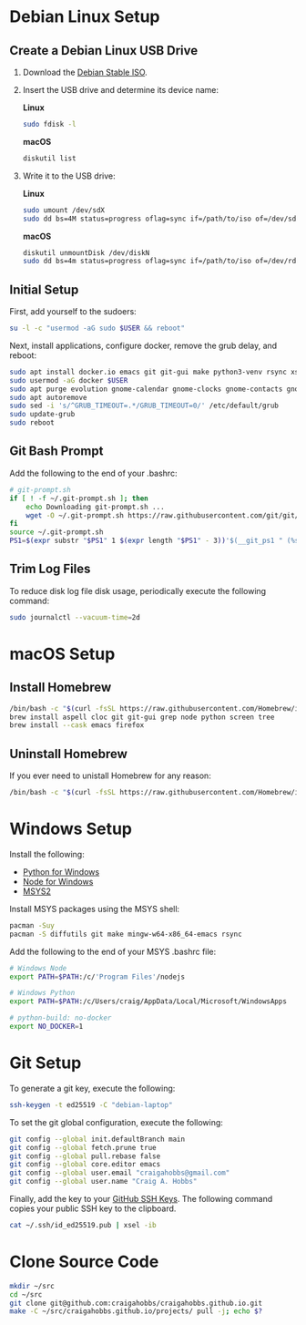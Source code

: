 # Debian Linux Setup


## Create a Debian Linux USB Drive

1. Download the [Debian Stable ISO](https://www.debian.org/distrib/netinst).

2. Insert the USB drive and determine its device name:

   **Linux**

   ~~~sh
   sudo fdisk -l
   ~~~

   **macOS**

   ~~~sh
   diskutil list
   ~~~

3. Write it to the USB drive:

   **Linux**

   ~~~sh
   sudo umount /dev/sdX
   sudo dd bs=4M status=progress oflag=sync if=/path/to/iso of=/dev/sdX
   ~~~

   **macOS**

   ~~~sh
   diskutil unmountDisk /dev/diskN
   sudo dd bs=4m status=progress oflag=sync if=/path/to/iso of=/dev/rdiskN
   ~~~


## Initial Setup

First, add yourself to the sudoers:

~~~sh
su -l -c "usermod -aG sudo $USER && reboot"
~~~

Next, install applications, configure docker, remove the grub delay, and reboot:

~~~sh
sudo apt install docker.io emacs git git-gui make python3-venv rsync xsel
sudo usermod -aG docker $USER
sudo apt purge evolution gnome-calendar gnome-clocks gnome-contacts gnome-games gnome-maps gnome-music gnome-sound-recorder gnome-text-editor gnome-weather libreoffice* rhythmbox shotwell simple-scan totem yelp
sudo apt autoremove
sudo sed -i 's/^GRUB_TIMEOUT=.*/GRUB_TIMEOUT=0/' /etc/default/grub
sudo update-grub
sudo reboot
~~~


## Git Bash Prompt

Add the following to the end of your .bashrc:

~~~sh
# git-prompt.sh
if [ ! -f ~/.git-prompt.sh ]; then
    echo Downloading git-prompt.sh ...
    wget -O ~/.git-prompt.sh https://raw.githubusercontent.com/git/git/master/contrib/completion/git-prompt.sh
fi
source ~/.git-prompt.sh
PS1=$(expr substr "$PS1" 1 $(expr length "$PS1" - 3))'$(__git_ps1 " (%s)")'${PS1: -3}
~~~


## Trim Log Files

To reduce disk log file disk usage, periodically execute the following command:

~~~sh
sudo journalctl --vacuum-time=2d
~~~


# macOS Setup


## Install Homebrew

~~~sh
/bin/bash -c "$(curl -fsSL https://raw.githubusercontent.com/Homebrew/install/HEAD/install.sh)"
brew install aspell cloc git git-gui grep node python screen tree
brew install --cask emacs firefox
~~~


## Uninstall Homebrew

If you ever need to unistall Homebrew for any reason:

~~~sh
/bin/bash -c "$(curl -fsSL https://raw.githubusercontent.com/Homebrew/install/HEAD/uninstall.sh)"
~~~


# Windows Setup

Install the following:

- [Python for Windows](https://www.python.org/downloads/windows/)
- [Node for Windows](https://nodejs.org/en/download/)
- [MSYS2](https://www.msys2.org/)

Install MSYS packages using the MSYS shell:

~~~sh
pacman -Suy
pacman -S diffutils git make mingw-w64-x86_64-emacs rsync
~~~

Add the following to the end of your MSYS .bashrc file:

~~~ sh
# Windows Node
export PATH=$PATH:/c/'Program Files'/nodejs

# Windows Python
export PATH=$PATH:/c/Users/craig/AppData/Local/Microsoft/WindowsApps

# python-build: no-docker
export NO_DOCKER=1
~~~


# Git Setup

To generate a git key, execute the following:

~~~sh
ssh-keygen -t ed25519 -C "debian-laptop"
~~~

To set the git global configuration, execute the following:

~~~sh
git config --global init.defaultBranch main
git config --global fetch.prune true
git config --global pull.rebase false
git config --global core.editor emacs
git config --global user.email "craigahobbs@gmail.com"
git config --global user.name "Craig A. Hobbs"
~~~

Finally, add the key to your [GitHub SSH Keys](https://github.com/settings/keys). The following
command copies your public SSH key to the clipboard.

~~~sh
cat ~/.ssh/id_ed25519.pub | xsel -ib
~~~


# Clone Source Code

~~~sh
mkdir ~/src
cd ~/src
git clone git@github.com:craigahobbs/craigahobbs.github.io.git
make -C ~/src/craigahobbs.github.io/projects/ pull -j; echo $?
~~~
